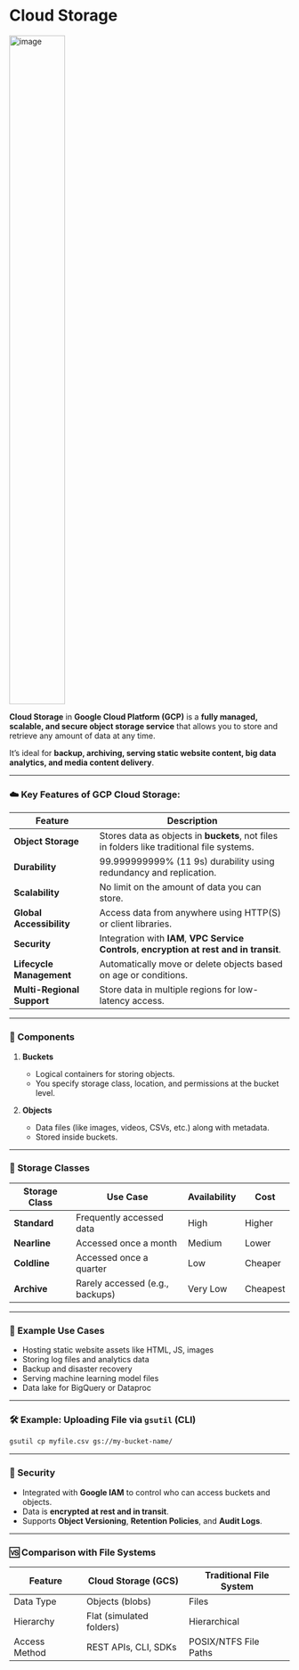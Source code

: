 # Cloud Storage

<img width="100" height="1200" alt="image" src="https://github.com/user-attachments/assets/1c5c6a40-41d7-4c66-bc7e-6e354fc3647e" />

**Cloud Storage** in **Google Cloud Platform (GCP)** is a **fully managed, scalable, and secure object storage service** that allows you to store and retrieve any amount of data at any time.

It’s ideal for **backup, archiving, serving static website content, big data analytics, and media content delivery**.

---

### ☁️ Key Features of GCP Cloud Storage:

| Feature                    | Description                                                                                |
| -------------------------- | ------------------------------------------------------------------------------------------ |
| **Object Storage**         | Stores data as objects in **buckets**, not files in folders like traditional file systems. |
| **Durability**             | 99.999999999% (11 9s) durability using redundancy and replication.                         |
| **Scalability**            | No limit on the amount of data you can store.                                              |
| **Global Accessibility**   | Access data from anywhere using HTTP(S) or client libraries.                               |
| **Security**               | Integration with **IAM**, **VPC Service Controls**, **encryption at rest and in transit**. |
| **Lifecycle Management**   | Automatically move or delete objects based on age or conditions.                           |
| **Multi-Regional Support** | Store data in multiple regions for low-latency access.                                     |

---

### 🧱 Components

1. **Buckets**

   * Logical containers for storing objects.
   * You specify storage class, location, and permissions at the bucket level.

2. **Objects**

   * Data files (like images, videos, CSVs, etc.) along with metadata.
   * Stored inside buckets.

---

### 🧊 Storage Classes

| Storage Class | Use Case                        | Availability | Cost     |
| ------------- | ------------------------------- | ------------ | -------- |
| **Standard**  | Frequently accessed data        | High         | Higher   |
| **Nearline**  | Accessed once a month           | Medium       | Lower    |
| **Coldline**  | Accessed once a quarter         | Low          | Cheaper  |
| **Archive**   | Rarely accessed (e.g., backups) | Very Low     | Cheapest |

---

### 🧾 Example Use Cases

* Hosting static website assets like HTML, JS, images
* Storing log files and analytics data
* Backup and disaster recovery
* Serving machine learning model files
* Data lake for BigQuery or Dataproc

---

### 🛠 Example: Uploading File via `gsutil` (CLI)

```bash
gsutil cp myfile.csv gs://my-bucket-name/
```

---

### 🔐 Security

* Integrated with **Google IAM** to control who can access buckets and objects.
* Data is **encrypted at rest and in transit**.
* Supports **Object Versioning**, **Retention Policies**, and **Audit Logs**.

---

### 🆚 Comparison with File Systems

| Feature       | Cloud Storage (GCS)      | Traditional File System |
| ------------- | ------------------------ | ----------------------- |
| Data Type     | Objects (blobs)          | Files                   |
| Hierarchy     | Flat (simulated folders) | Hierarchical            |
| Access Method | REST APIs, CLI, SDKs     | POSIX/NTFS File Paths   |
